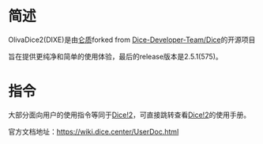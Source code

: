 
# 简述

OlivaDice2(DIXE)是由[仑质](https://github.com/lunzhiPenxil)forked from [Dice-Developer-Team/Dice](https://github.com/Dice-Developer-Team/Dice)的开源项目

旨在提供更纯净和简单的使用体验，最后的release版本是2.5.1(575)。

# 指令

大部分面向用户的使用指令等同于[Dice!2](dice-w4123.md)，可直接跳转查看[Dice!2](dice-w4123.md)的使用手册。

官方文档地址：https://wiki.dice.center/UserDoc.html

